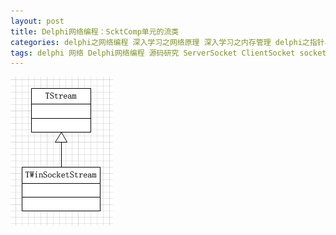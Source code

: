 ```yaml
---
layout: post
title: Delphi网络编程：ScktComp单元的流类
categories: delphi之网络编程 深入学习之网络原理 深入学习之内存管理 delphi之指针与内存 好资源之学习资源 delphi之流
tags: delphi 网络 Delphi网络编程 源码研究 ServerSocket ClientSocket socket 流
---
```


![image](../media/image/2017-01-03/stream.png)